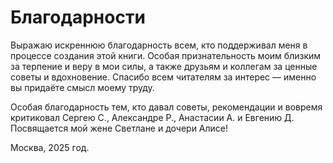 # Благодарности

Выражаю искреннюю благодарность всем, кто поддерживал меня в процессе создания этой книги. Особая признательность моим близким за терпение и веру в мои силы, а также друзьям и коллегам за ценные советы и вдохновение. Спасибо всем читателям за интерес — именно вы придаёте смысл моему труду.

Особая благодарность тем, кто давал советы, рекомендации и вовремя критиковал Сергею С., Александре Р., Анастасии А. и Евгению Д. Посвящается мой жене Светлане и дочери Алисе!

Москва, 2025 год.
